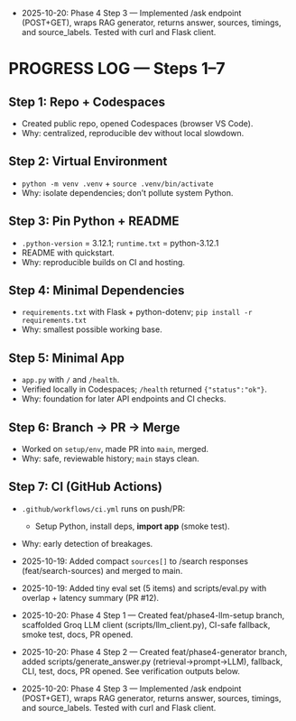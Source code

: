 - 2025-10-20: Phase 4 Step 3 — Implemented /ask endpoint (POST+GET), wraps RAG generator, returns answer, sources, timings, and source_labels. Tested with curl and Flask client.
# PROGRESS LOG — Steps 1–7

## Step 1: Repo + Codespaces
- Created public repo, opened Codespaces (browser VS Code).
- Why: centralized, reproducible dev without local slowdown.

## Step 2: Virtual Environment
- `python -m venv .venv` + `source .venv/bin/activate`
- Why: isolate dependencies; don’t pollute system Python.

## Step 3: Pin Python + README
- `.python-version` = 3.12.1; `runtime.txt` = python-3.12.1
- README with quickstart.
- Why: reproducible builds on CI and hosting.

## Step 4: Minimal Dependencies
- `requirements.txt` with Flask + python-dotenv; `pip install -r requirements.txt`
- Why: smallest possible working base.

## Step 5: Minimal App
- `app.py` with `/` and `/health`.
- Verified locally in Codespaces; `/health` returned `{"status":"ok"}`.
- Why: foundation for later API endpoints and CI checks.

## Step 6: Branch → PR → Merge
- Worked on `setup/env`, made PR into `main`, merged.
- Why: safe, reviewable history; `main` stays clean.

## Step 7: CI (GitHub Actions)
- `.github/workflows/ci.yml` runs on push/PR:
  - Setup Python, install deps, **import app** (smoke test).
- Why: early detection of breakages.

- 2025-10-19: Added compact `sources[]` to /search responses (feat/search-sources) and merged to main.
- 2025-10-19: Added tiny eval set (5 items) and scripts/eval.py with overlap + latency summary (PR #12).
- 2025-10-20: Phase 4 Step 1 — Created feat/phase4-llm-setup branch, scaffolded Groq LLM client (scripts/llm_client.py), CI-safe fallback, smoke test, docs, PR opened.
- 2025-10-20: Phase 4 Step 2 — Created feat/phase4-generator branch, added scripts/generate_answer.py (retrieval→prompt→LLM), fallback, CLI, test, docs, PR opened. See verification outputs below.
- 2025-10-20: Phase 4 Step 3 — Implemented /ask endpoint (POST+GET), wraps RAG generator, returns answer, sources, timings, and source_labels. Tested with curl and Flask client.
